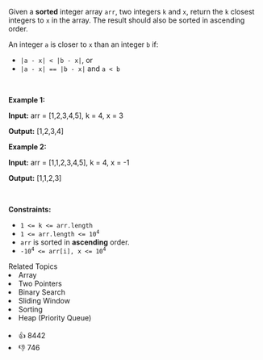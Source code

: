 <p>Given a <strong>sorted</strong> integer array <code>arr</code>, two integers <code>k</code> and <code>x</code>, return the <code>k</code> closest integers to <code>x</code> in the array. The result should also be sorted in ascending order.</p>

<p>An integer <code>a</code> is closer to <code>x</code> than an integer <code>b</code> if:</p>

<ul> 
 <li><code>|a - x| &lt; |b - x|</code>, or</li> 
 <li><code>|a - x| == |b - x|</code> and <code>a &lt; b</code></li> 
</ul>

<p>&nbsp;</p> 
<p><strong class="example">Example 1:</strong></p>

<div class="example-block"> 
 <p><strong>Input:</strong> <span class="example-io">arr = [1,2,3,4,5], k = 4, x = 3</span></p> 
</div>

<p><strong>Output:</strong> <span class="example-io">[1,2,3,4]</span></p>

<p><strong class="example">Example 2:</strong></p>

<div class="example-block"> 
 <p><strong>Input:</strong> <span class="example-io">arr = [1,1,2,3,4,5], k = 4, x = -1</span></p> 
</div>

<p><strong>Output:</strong> <span class="example-io">[1,1,2,3]</span></p>

<p>&nbsp;</p> 
<p><strong>Constraints:</strong></p>

<ul> 
 <li><code>1 &lt;= k &lt;= arr.length</code></li> 
 <li><code>1 &lt;= arr.length &lt;= 10<sup>4</sup></code></li> 
 <li><code>arr</code> is sorted in <strong>ascending</strong> order.</li> 
 <li><code>-10<sup>4</sup> &lt;= arr[i], x &lt;= 10<sup>4</sup></code></li> 
</ul>

<div><div>Related Topics</div><div><li>Array</li><li>Two Pointers</li><li>Binary Search</li><li>Sliding Window</li><li>Sorting</li><li>Heap (Priority Queue)</li></div></div><br><div><li>👍 8442</li><li>👎 746</li></div>